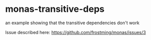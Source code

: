 # monas-transitive-deps
an example showing that the transitive dependencies don't work

Issue described here: https://github.com/frostming/monas/issues/3
